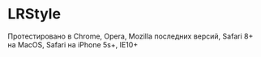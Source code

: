 # LRStyle
Протестировано в Chrome, Opera, Mozilla последних версий, Safari 8+ на MacOS, Safari на iPhone 5s+, IE10+
